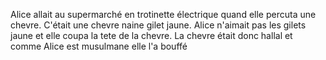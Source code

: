 Alice allait au supermarché en trotinette électrique quand elle percuta une chevre. 
C'était une chevre naine gilet jaune. 
Alice n'aimait pas les gilets jaune et elle coupa la tete de la chevre.
La chevre était donc hallal et comme Alice est musulmane elle l'a bouffé
